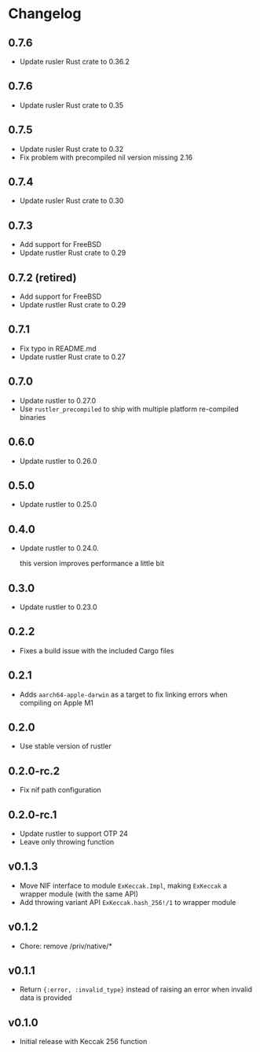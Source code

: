# Changelog

## 0.7.6

  * Update rusler Rust crate to 0.36.2

## 0.7.6

  * Update rusler Rust crate to 0.35

## 0.7.5

  * Update rusler Rust crate to 0.32
  * Fix problem with precompiled nil version missing 2.16

## 0.7.4

  * Update rusler Rust crate to 0.30

## 0.7.3

  * Add support for FreeBSD
  * Update rustler Rust crate to 0.29

## 0.7.2 (retired)

  * Add support for FreeBSD
  * Update rustler Rust crate to 0.29

## 0.7.1

  * Fix typo in README.md
  * Update rustler Rust crate to 0.27

## 0.7.0

  * Update rustler to 0.27.0
  * Use `rustler_precompiled` to ship with multiple platform re-compiled binaries

## 0.6.0

  * Update rustler to 0.26.0

## 0.5.0

  * Update rustler to 0.25.0

## 0.4.0

  * Update rustler to 0.24.0.

    this version improves performance a little bit

## 0.3.0

  * Update rustler to 0.23.0

## 0.2.2

  * Fixes a build issue with the included Cargo files

## 0.2.1

  * Adds `aarch64-apple-darwin` as a target to fix linking errors when compiling on Apple M1

## 0.2.0

  * Use stable version of rustler

## 0.2.0-rc.2

  * Fix nif path configuration

## 0.2.0-rc.1

  * Update rustler to support OTP 24
  * Leave only throwing function

## v0.1.3

  * Move NIF interface to module `ExKeccak.Impl`, making `ExKeccak` a wrapper
    module (with the same API)
  * Add throwing variant API `ExKeccak.hash_256!/1` to wrapper module

## v0.1.2

  * Chore: remove /priv/native/*

## v0.1.1

  * Return `{:error, :invalid_type}` instead of raising an error when invalid data is provided


## v0.1.0

  * Initial release with Keccak 256 function
